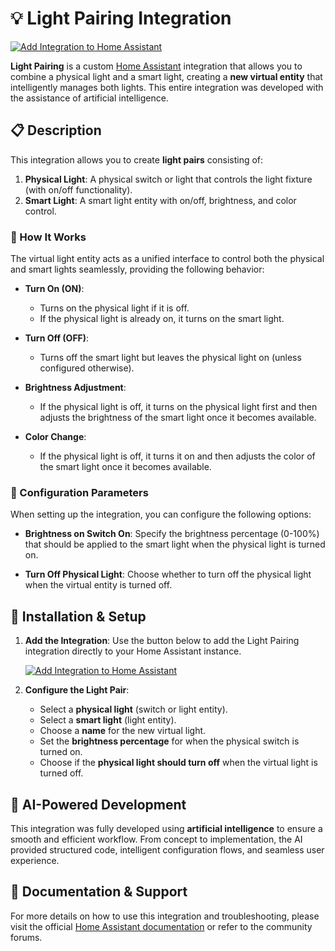 # 💡 Light Pairing Integration

[![Add Integration to Home Assistant](https://my.home-assistant.io/badges/config_flow_start.svg?domain=light_pairing)](https://my.home-assistant.io/redirect/config_flow_start/?domain=light_pairing)

**Light Pairing** is a custom [Home Assistant](https://www.home-assistant.io/) integration that allows you to combine a physical light and a smart light, creating a **new virtual entity** that intelligently manages both lights. This entire integration was developed with the assistance of artificial intelligence.

## 📋 Description

This integration allows you to create **light pairs** consisting of:

1. **Physical Light**: A physical switch or light that controls the light fixture (with on/off functionality).
2. **Smart Light**: A smart light entity with on/off, brightness, and color control.

### 🔧 How It Works

The virtual light entity acts as a unified interface to control both the physical and smart lights seamlessly, providing the following behavior:

- **Turn On (ON)**:
    - Turns on the physical light if it is off.
    - If the physical light is already on, it turns on the smart light.
  
- **Turn Off (OFF)**:
    - Turns off the smart light but leaves the physical light on (unless configured otherwise).

- **Brightness Adjustment**:
    - If the physical light is off, it turns on the physical light first and then adjusts the brightness of the smart light once it becomes available.

- **Color Change**:
    - If the physical light is off, it turns it on and then adjusts the color of the smart light once it becomes available.

### 🔧 Configuration Parameters

When setting up the integration, you can configure the following options:

- **Brightness on Switch On**: Specify the brightness percentage (0-100%) that should be applied to the smart light when the physical light is turned on.
  
- **Turn Off Physical Light**: Choose whether to turn off the physical light when the virtual entity is turned off.

## 🚀 Installation & Setup

1. **Add the Integration**: Use the button below to add the Light Pairing integration directly to your Home Assistant instance.

   [![Add Integration to Home Assistant](https://my.home-assistant.io/badges/config_flow_start.svg?domain=light_pairing)](https://my.home-assistant.io/redirect/config_flow_start/?domain=light_pairing)

2. **Configure the Light Pair**:
    - Select a **physical light** (switch or light entity).
    - Select a **smart light** (light entity).
    - Choose a **name** for the new virtual light.
    - Set the **brightness percentage** for when the physical switch is turned on.
    - Choose if the **physical light should turn off** when the virtual light is turned off.

## 🧠 AI-Powered Development

This integration was fully developed using **artificial intelligence** to ensure a smooth and efficient workflow. From concept to implementation, the AI provided structured code, intelligent configuration flows, and seamless user experience.

## 📘 Documentation & Support

For more details on how to use this integration and troubleshooting, please visit the official [Home Assistant documentation](https://www.home-assistant.io/) or refer to the community forums.
